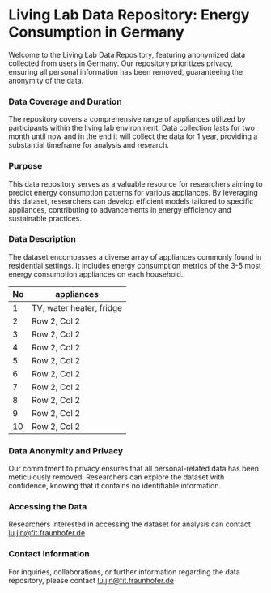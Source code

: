# Living Lab Data Repository: Energy Consumption in Germany
Welcome to the Living Lab Data Repository, featuring anonymized data collected from users in Germany. Our repository prioritizes privacy, ensuring all personal information has been removed, guaranteeing the anonymity of the data.

### Data Coverage and Duration
The repository covers a comprehensive range of appliances utilized by participants within the living lab environment. Data collection lasts for two month until now and in the end it will collect the data for 1 year, providing a substantial timeframe for analysis and research.

### Purpose
This data repository serves as a valuable resource for researchers aiming to predict energy consumption patterns for various appliances. By leveraging this dataset, researchers can develop efficient models tailored to specific appliances, contributing to advancements in energy efficiency and sustainable practices.

### Data Description
The dataset encompasses a diverse array of appliances commonly found in residential settings. It includes energy consumption metrics of the 3-5 most energy consumption appliances on each household.

| No | appliances  | 
|----------|----------|
| 1 | TV, water heater, fridge | 
| 2| Row 2, Col 2 |
| 3| Row 2, Col 2 |
| 4| Row 2, Col 2 |
| 5| Row 2, Col 2 |
| 6| Row 2, Col 2 |
| 7| Row 2, Col 2 |
| 8| Row 2, Col 2 |
| 9| Row 2, Col 2 |
| 10| Row 2, Col 2 |

### Data Anonymity and Privacy
Our commitment to privacy ensures that all personal-related data has been meticulously removed. Researchers can explore the dataset with confidence, knowing that it contains no identifiable information.

### Accessing the Data
Researchers interested in accessing the dataset for analysis can contact [lu.jin@fit.fraunhofer.de](mailto:lu.jin@fit.fraunhofer.de)

### Contact Information
For inquiries, collaborations, or further information regarding the data repository, please contact [lu.jin@fit.fraunhofer.de](mailto:lu.jin@fit.fraunhofer.de)

